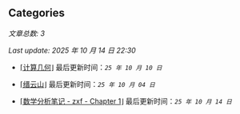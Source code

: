 ## Categories

*文章总数: 3*

*Last update: 2025 年 10 月 14 日 22:30*

- [⌈计算几何⌋](posts\algor\comp-geo.html)  最后更新时间：*`25 年 10 月 10 日`*

- [⌈缙云山⌋](posts\logs\2025-10-04.html)  最后更新时间：*`25 年 10 月 04 日`*

- [⌈数学分析笔记 - zxf - Chapter 1⌋](posts\math\sf-zxf-c1.html)  最后更新时间：*`25 年 10 月 14 日`*
